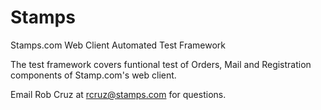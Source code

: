 # Stamps
Stamps.com Web Client Automated Test Framework

The test framework covers funtional test of Orders, Mail and Registration components of Stamp.com's web client.

Email Rob Cruz at rcruz@stamps.com for questions.
